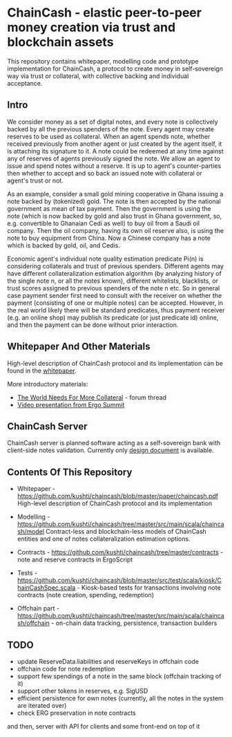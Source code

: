 # ChainCash - elastic peer-to-peer money creation via trust and blockchain assets

This repository contains whitepaper, modelling code and prototype implementation for 
ChainCash, a protocol to create money in self-sovereign way via trust or collateral, with collective backing and 
individual acceptance. 

## Intro 

We consider money as a set of digital notes, and every note is collectively backed 
by all the previous spenders of the note. Every agent may create reserves to be used 
as collateral. When an agent spends note, whether received previously from another 
agent or just created by the agent itself, it is attaching its signature to it. 
A note could be redeemed at any time against any of reserves of agents previously 
signed the note. We allow an agent
to issue and spend notes without a reserve. It is up to agent's counter-parties
then whether to accept and so back an issued note with collateral or agent's
trust or not.

As an example, consider a small gold mining cooperative in Ghana issuing a
note backed by (tokenized) gold. The note is then accepted by the national government as mean of tax payment. Then the government is using the note (which
is now backed by gold and also trust in Ghana government, so, e.g. convertible
to Ghanaian Cedi as well) to buy oil from a Saudi oil company. Then the oil
company, having its own oil reserve also, is using the note to buy equipment
from China. Now a Chinese company has a note which is backed by gold, oil,
and Cedis.

Economic agent's individual note quality estimation predicate Pi(n) is considering collaterals
and trust of previous spenders. Different agents may have different collateralization 
estimation algorithm (by analyzing history of the single note n, or
all the notes known), different whitelists, blacklists, or trust scores assigned to
previous spenders of the note n etc. So in general case payment sender first
need to consult with the receiver on whether the payment (consisting of one or
multiple notes) can be accepted. However, in the real world likely there will be
standard predicates, thus payment receiver (e.g. an online shop) may publish
its predicate (or just predicate id) online, and then the payment can be done
without prior interaction.

## Whitepaper And Other Materials

High-level description of ChainCash protocol and its implementation can be found 
in the [whitepaper](https://github.com/ChainCashLabs/chaincash/blob/master/docs/whitepaper/chaincash.pdf). 

More introductory materials: 

* [The World Needs For More Collateral](https://www.ergoforum.org/t/the-world-needs-for-more-collateral/4451) - forum thread
* [Video presentation from Ergo Summit](https://www.youtube.com/watch?v=NxIlIpO6ZVI)

## ChainCash Server

ChainCash server is planned software acting as a self-sovereign bank with client-side notes
validation. Currently only [design document](docs/server.md) is available.

## Contents Of This Repository

* Whitepaper - https://github.com/kushti/chaincash/blob/master/paper/chaincash.pdf
High-level description of ChainCash protocol and its implementation

* Modelling - https://github.com/kushti/chaincash/tree/master/src/main/scala/chaincash/model
Contract-less and blockchain-less models of ChainCash entities and one of notes collateralization 
estimation options.

* Contracts - https://github.com/kushti/chaincash/tree/master/contracts - note and reserve contracts in ErgoScript
* Tests - https://github.com/kushti/chaincash/blob/master/src/test/scala/kiosk/ChainCashSpec.scala - Kiosk-based tests for transactions involving note
 contracts (note creation, spending, redemption)
* Offchain part - https://github.com/kushti/chaincash/tree/master/src/main/scala/chaincash/offchain - on-chain data tracking,
  persistence, transaction builders


## TODO

* update ReserveData.liabilities and reserveKeys in offchain code
* offchain code for note redemption
* support few spendings of a note in the same block (offchain tracking of it)
* support other tokens in reserves, e.g. SigUSD
* efficient persistence for own notes (currently, all the notes in the system are iterated over)
* check ERG preservation in note contracts

and then, server with API for clients and some front-end on top of it